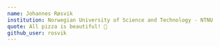 ```yaml
---
name: Johannes Røsvik
institution: Norwegian University of Science and Technology - NTNU 
quote: All pizza is beautiful! 🍕
github_user: rosvik
---
```

